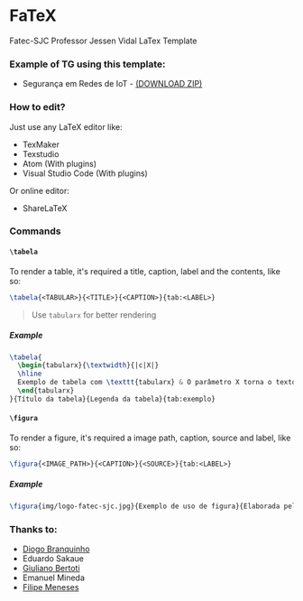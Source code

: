 # FaTeX
Fatec-SJC Professor Jessen Vidal LaTex Template

### Example of TG using this template:
- Segurança em Redes de IoT - [(DOWNLOAD ZIP)](https://www.dropbox.com/s/2zxeslq247yqsbi/FATEC%20-%20Seguran%C3%A7a%20IOT.zip?dl=0)

### How to edit?
Just use any LaTeX editor like:
- TexMaker
- Texstudio
- Atom (With plugins)
- Visual Studio Code (With plugins)

Or online editor:
- ShareLaTeX

### Commands

#### `\tabela`

To render a table, it's required a title, caption, label and the contents, like so:

```latex
\tabela{<TABULAR>}{<TITLE>}{<CAPTION>}{tab:<LABEL>}
```

> Use `tabularx` for better rendering

##### Example

```latex
\tabela{
  \begin{tabularx}{\textwidth}{|c|X|}
  \hline
  Exemplo de tabela com \texttt{tabularx} & O parâmetro X torna o texto justificado. Lorem ipsum dolor sit amet, consectetur adipiscing elit. Etiam faucibus a massa a iaculis. Praesent vel tempor metus, quis faucibus augue. Suspendisse eget tellus non metus volutpat ultrices. Vestibulum finibus laoreet maximus. Orci varius natoque penatibus et magnis dis parturient montes, nascetur ridiculus mus. Donec est purus, volutpat id sapien in, blandit mattis mi. Maecenas accumsan lobortis felis non pharetra. \\ \hline
  \end{tabularx}
}{Título da tabela}{Legenda da tabela}{tab:exemplo}
```

#### `\figura`

To render a figure, it's required a image path, caption, source and label, like so:

```latex
\figura{<IMAGE_PATH>}{<CAPTION>}{<SOURCE>}{tab:<LABEL>}
```

##### Example

```latex
\figura{img/logo-fatec-sjc.jpg}{Exemplo de uso de figura}{Elaborada pelo autor}{fig:logo_fatec_sjc}
```

### Thanks to:
- [Diogo Branquinho](https://github.com/diogobranquinho)
- Eduardo Sakaue
- [Giuliano Bertoti](http://giulianobertoti.github.io/)
- Emanuel Mineda
- [Filipe Meneses](https://github.com/filipemeneses)
